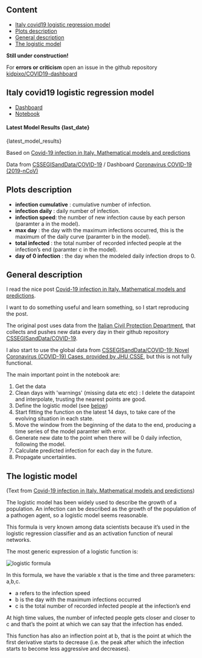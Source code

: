 ## Content

 - [Italy covid19 logistic regression model](#italy-covid19-logistic-regression-model)
 - [Plots description](#plots-description)
 - [General description](#general-description)
 - [The logistic model](#the-logistic-model)

**Still under construction!**

For **errors or criticism** open an issue in the github repository [kidpixo/COVID19-dashboard](https://github.com/kidpixo/COVID19-dashboard/issues/new)

## Italy covid19 logistic regression model
<a name="italy-covid19-logistic-regression-model"></a>

- [Dashboard](italy_covid19_logistic.html)
- [Notebook](https://github.com/kidpixo/COVID19-dashboard/blob/master/Logistic%20regression%20COVID-19%20-%20Italy%20dataset.ipynb)

#### Latest Model Results {last_date}

{latest_model_results}

Based on [Covid-19 infection in Italy. Mathematical models and predictions](https://towardsdatascience.com/covid-19-infection-in-italy-mathematical-models-and-predictions-7784b4d7dd8d)

Data from [CSSEGISandData/COVID-19](https://github.com/CSSEGISandData/COVID-19) / Dashboard [Coronavirus COVID-19 (2019-nCoV)](https://gisanddata.maps.arcgis.com/apps/opsdashboard/index.html?fbclid=IwAR3prf7gRuznOnGiv_wZpjhVQ-YZAtQcVJYorx1Yfu3Tutt4nn2dUQaGbyo#/bda7594740fd40299423467b48e9ecf6)

## Plots description
<a name="plots-description"></a>

- **infection cumulative** : cumulative number of infection.
- **infection daily** : daily number of infection.
- **infection speed**: the number of new infection cause by each person (paramter a in the model).
- **max day** :  the day with the maximum infections occurred, this is the maximum of the daily curve (paramter b in the model).
- **total infected** : the total number of recorded infected people at the infection’s end (paramter c in the model).
- **day of 0 infection** : the day when the modeled daily infection drops to 0.

## General description
<a name="general-description"></a>

I read the nice post [Covid-19 infection in Italy. Mathematical models and predictions](https://towardsdatascience.com/covid-19-infection-in-italy-mathematical-models-and-predictions-7784b4d7dd8d).

I want to do something useful and learn something, so I start reproducing the post.

The original post uses data from the [Italian Civil Protection Department](http://www.protezionecivile.gov.it/), that collects and pushes new data every day in their github repository [CSSEGISandData/COVID-19](https://github.com/CSSEGISandData/COVID-19).

I also start to use the global data from [CSSEGISandData/COVID-19: Novel Coronavirus (COVID-19) Cases, provided by JHU CSSE](https://github.com/CSSEGISandData/COVID-19), but this is not fully functional.

The main important point in the notebook are:

1. Get the data
2. Clean days with 'warnings' (missing data etc etc) : I delete the datapoint and interpolate, trusting the nearest points are good. 
3. Define the logistic model (see [below](#the-logistic-model))
4. Start fitting the function on the latest 14 days, to take care of the evolving situation in each state.
5. Move the window from the beginning of the data to the end, producing a time series of the model paramter with error.
6. Generate new date to the point when there will be 0 daily infection, following the model.
7. Calculate predicted infection for each day in the future.
8. Propagate uncertainties.

## The logistic model
<a name="the-logistic-model"></a>

(Text from [Covid-19 infection in Italy. Mathematical models and predictions](https://towardsdatascience.com/covid-19-infection-in-italy-mathematical-models-and-predictions-7784b4d7dd8d))

The logistic model has been widely used to describe the growth of a population. An infection can be described as the growth of the population of a pathogen agent, so a logistic model seems reasonable.

This formula is very known among data scientists because it’s used in the logistic regression classifier and as an activation function of neural networks.

The most generic expression of a logistic function is:

![logistic formula](https://miro.medium.com/max/546/1*bnVnrdWrWxvZfqJ_1bgrUQ.png)

In this formula, we have the variable x that is the time and three parameters: a,b,c.

- a refers to the infection speed
- b is the day with the maximum infections occurred
- c is the total number of recorded infected people at the infection’s end

At high time values, the number of infected people gets closer and closer to c and that’s the point at which we can say that the infection has ended.

This function has also an inflection point at b, that is the point at which the first derivative starts to decrease (i.e. the peak after which the infection starts to become less aggressive and decreases).

